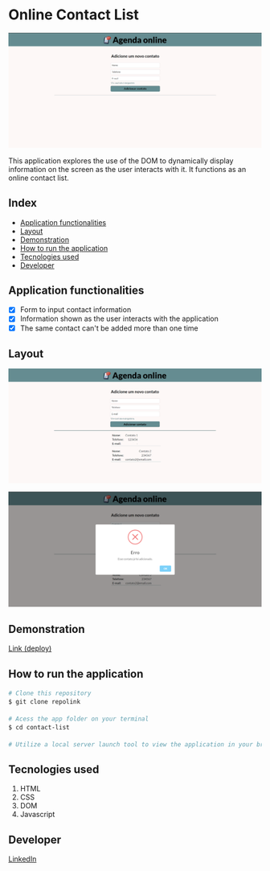 # Online Contact List
![Layout](./images/layout.png)

This application explores the use of the DOM to dynamically display information on the screen as the user interacts with it. It functions as an online contact list.

## Index
- <a href="#functionalities">Application functionalities</a>
- <a href="#layout">Layout</a>
- <a href="#demonstration">Demonstration</a>
- <a href="#run">How to run the application</a>
- <a href="#tecnologies-used">Tecnologies used</a>
- <a href="#developer">Developer</a>

## Application functionalities
 - [x]  Form to input contact information
 - [x]  Information shown as the user interacts with the application
 - [x]  The same contact can't be added more than one time

## Layout

![Contact-List](./images/contacts-saved.png)

![Error-Alert](./images/error-alert.png)

## Demonstration
[Link (deploy)](https://contact-list-indol-iota.vercel.app/)



## How to run the application
```bash
# Clone this repository
$ git clone repolink

# Acess the app folder on your terminal
$ cd contact-list

# Utilize a local server launch tool to view the application in your browser

```

## Tecnologies used
1. HTML
2. CSS
3. DOM
4. Javascript

## Developer
[LinkedIn](https://www.linkedin.com/in/julia-silva-borges/)
